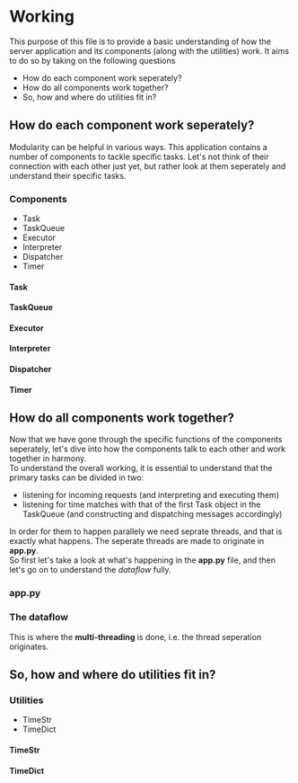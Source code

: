 # Working

This purpose of this file is to provide a basic understanding of how the server application and its components (along with the utilities) work. It aims to do so by taking on the following questions

* How do each component work seperately?
* How do all components work together?
* So, how and where do utilities fit in?

## How do each component work seperately?

Modularity can be helpful in various ways. This application contains a number of components to tackle specific tasks. Let's not think of their connection with each other just yet, but rather look at them seperately and understand their specific tasks.

### Components

* Task
* TaskQueue
* Executor
* Interpreter
* Dispatcher
* Timer 

#### Task

#### TaskQueue

#### Executor

#### Interpreter

#### Dispatcher

#### Timer


## How do all components work together?

Now that we have gone through the specific functions of the components seperately, let's dive into how the components talk to each other and work together in harmony.  
To understand the overall working, it is essential to understand that the primary tasks can be divided in two:

* listening for incoming requests (and interpreting and executing them)
* listening for time matches with that of the first Task object in the TaskQueue (and constructing and dispatching messages accordingly)

In order for them to happen parallely we need seprate threads, and that is exactly what happens. The seperate threads are made to originate in **app.py**.  
So first let's take a look at what's happening in the **app.py** file, and then let's go on to understand the *dataflow* fully.

### app.py

### The dataflow

This is where the **multi-threading** is done, i.e. the thread seperation originates.


## So, how and where do utilities fit in?

### Utilities

* TimeStr
* TimeDict

#### TimeStr

#### TimeDict
